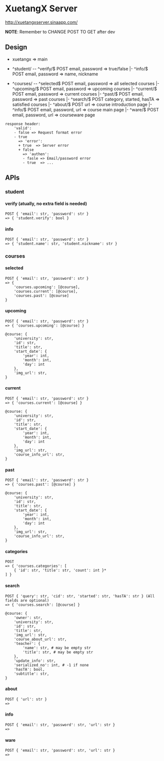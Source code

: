 XuetangX Server
===============

http://xuetangxserver.sinaapp.com/


**NOTE**: Remember to CHANGE POST TO GET after dev


Design
------

- xuetangx  => main

- ^student/ -- ^verify/$    POST email, password => true/false
            |- ^info/$      POST email, password => name, nickname

- ^courses/ -- ^selected$   POST email, password => all selected courses
            |- ^upcoming/$  POST email, password => upcoming courses
            |- ^current/$   POST email, password => current courses
            |- ^past/$      POST email, password => past courses
            |- ^search/$    POST category, started, hasTA => satisfied courses
            |- ^about/$     POST url => course introduction page
            |- ^info/$      POST email, password, url => course main page
            |- ^ware/$      POST email, password, url => courseware page

```
response header:
    'valid':
    - false => Request format error
    - true
      => 'error':
      + true  => Server error
      + false
        => 'authen':
        - fasle => Email/password error
        - true  => ...
```


APIs
----

### student

#### verify (atually, no extra field is needed)

    POST { 'email': str, 'password': str }
    => { 'student.verify': bool }

#### info

    POST { 'email': str, 'password': str }
    => { 'student.name': str, 'student.nickname': str }


### courses

#### selected

    POST { 'email': str, 'password': str }
    => {
        'courses.upcoming': [@course],
        'courses.current': [@course],
        'courses.past': [@course]
    }

#### upcoming

    POST { 'email': str, 'password': str }
    => { 'courses.upcoming': [@course] }

    @course: {
        'university': str,
        'id': str,
        'title': str,
        'start_date': {
            'year': int,
            'month': int,
            'day': int
        },
        'img_url': str,
    }

#### current

    POST { 'email': str, 'password': str }
    => { 'courses.current': [@course] }

    @course: {
        'university': str,
        'id': str,
        'title': str,
        'start_date': {
            'year': int,
            'month': int,
            'day': int
        },
        'img_url': str,
        'course_info_url': str,
    }

#### past

    POST { 'email': str, 'password': str }
    => { 'courses.past': [@course] }

    @course: {
        'university': str,
        'id': str,
        'title': str,
        'start_date': {
            'year': int,
            'month': int,
            'day': int
        },
        'img_url': str,
        'course_info_url': str,
    }

#### categories

    POST
    => { 'courses.categories': [
        { 'id': str, 'title': str, 'count': int }*
    ] }

#### search

    POST { 'query': str, 'cid': str, 'started': str, 'hasTA': str } (All fields are optional)
    => { 'courses.search': [@course] }

    @course: {
        'owner': str,
        'university': str,
        'id': str,
        'title': str,
        'img_url': str,
        'course_about_url': str,
        'teacher': {
            'name': str, # may be empty str
            'title': str, # may be empty str
        },
        'update_info': str,
        'serialized_no': int, # -1 if none
        'hasTA': bool,
        'subtitle': str,
    }

#### about

    POST { 'url': str }
    =>

#### info

    POST { 'email': str, 'password': str, 'url': str }
    =>

#### ware

    POST { 'email': str, 'password': str, 'url': str }
    =>

